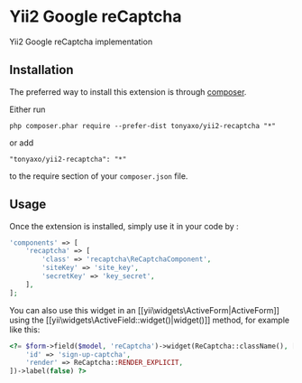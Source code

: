 Yii2 Google reCaptcha
=====================
Yii2 Google reCaptcha implementation

Installation
------------

The preferred way to install this extension is through [composer](http://getcomposer.org/download/).

Either run

```
php composer.phar require --prefer-dist tonyaxo/yii2-recaptcha "*"
```

or add

```
"tonyaxo/yii2-recaptcha": "*"
```

to the require section of your `composer.json` file.


Usage
-----

Once the extension is installed, simply use it in your code by  :

```php
'components' => [
    'recaptcha' => [
        'class' => 'recaptcha\ReCaptchaComponent',
        'siteKey' => 'site_key',
        'secretKey' => 'key_secret',
    ],
];
```

You can also use this widget in an [[yii\widgets\ActiveForm|ActiveForm]] using the [[yii\widgets\ActiveField::widget()|widget()]]
method, for example like this:

```php
<?= $form->field($model, 'reCaptcha')->widget(ReCaptcha::className(), [
    'id' => 'sign-up-captcha',
    'render' => ReCaptcha::RENDER_EXPLICIT,
])->label(false) ?>
```